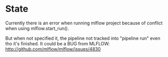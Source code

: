 # State
Currently there is an error when running mlflow project because of conflict when using mlflow.start_run().

But when not specified it, the pipeline not tracked into "pipeline run" even tho it's finished.
It could be a BUG from MLFLOW: 
http://github.com/mlflow/mlflow/issues/4830